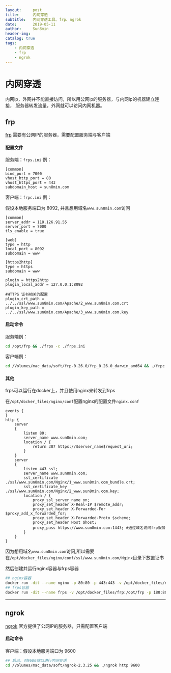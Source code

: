 ```yaml
---
layout:     post
title:      内网穿透
subtitle:   内网穿透工具、frp、ngrok
date:       2019-05-11
author:     Sun8min
header-img:
catalog: true
tags:
    - 内网穿透
    - frp
    - ngrok
---
```


# 内网穿透

内网ip，外网并不能直接访问，所以用公网ip的服务器，与内网ip的机器建立连接，
服务器转发流量，外网就可以访问内网机器。

## frp
[frp] 需要有公网IP的服务器，需要配置服务端与客户端

#### 配置文件

服务端：`frps.ini` 例：
```text
[common]
bind_port = 7000
vhost_http_port = 80
vhost_https_port = 443
subdomain_host = sun8min.com
```

客户端：`frpc.ini` 例：

假设本地服务端口为 8092, 并且想用域名`www.sun8min.com`访问
```text
[common]
server_addr = 118.126.91.55
server_port = 7000
tls_enable = true

[web]
type = http
local_port = 8092
subdomain = www

[https2http]
type = https
subdomain = www

plugin = https2http
plugin_local_addr = 127.0.0.1:8092

#HTTPS 证书相关的配置
plugin_crt_path = ../../ssl/www.sun8min.com/Apache/2_www.sun8min.com.crt
plugin_key_path = ../../ssl/www.sun8min.com/Apache/3_www.sun8min.com.key
```

#### 启动命令

服务端例：
```bash
cd /opt/frp && ./frps -c ./frps.ini
```

客户端例：
```bash
cd /Volumes/mac_data/soft/frp-0.26.0/frp_0.26.0_darwin_amd64 && ./frpc -c ./frpc.ini
```

#### 其他
frps可以运行在docker上，并且使用nginx来转发到frps

在`/opt/docker_files/nginx/conf`配置nginx的配置文件`nginx.conf`
```text
events {
}
http {
    server
    {
        listen 80;
        server_name www.sun8min.com;
        location / {
            return 307 https://$server_name$request_uri;
        }
    }
    server
    {
        listen 443 ssl;
        server_name www.sun8min.com;
        ssl_certificate ./ssl/www.sun8min.com/Nginx/1_www.sun8min.com_bundle.crt;
        ssl_certificate_key ./ssl/www.sun8min.com/Nginx/2_www.sun8min.com.key;
        location / {
            proxy_ssl_server_name on;
            proxy_set_header X-Real-IP $remote_addr;
            proxy_set_header X-Forwarded-For $proxy_add_x_forwarded_for;
            proxy_set_header X-Forwarded-Proto $scheme;
            proxy_set_header Host $host;
            proxy_pass https://www.sun8min.com:1443; #通过域名访问frp服务
        }
    }
}
```

因为想用域名`www.sun8min.com`访问,所以需要在`/opt/docker_files/nginx/conf/ssl/www.sun8min.com/Nginx`目录下放置证书

然后创建并运行nginx容器与frps容器
```bash
## nginx容器
docker run -dit --name nginx -p 80:80 -p 443:443 -v /opt/docker_files/nginx/www:/www -v /opt/docker_files/nginx/conf:/etc/nginx -v /opt/docker_files/nginx/conf/nginx.conf:/etc/nginx/nginx.conf -v /opt/docker_files/nginx/logs:/wwwlogs nginx
## frps容器
docker run -dit --name frps -v /opt/docker_files/frp:/opt/frp -p 180:80 -p 1443:443 -p 7000:7000 ubuntu bash -c "cd /opt/frp && ./frps -c ./frps.ini"
```

---
## ngrok
[ngrok] 官方提供了公网IP的服务器，只需配置客户端

#### 启动命令

客户端：假设本地服务端口为 9600
```bash
## 启动，对9600端口进行内网穿透
cd /Volumes/mac_data/soft/ngrok-2.3.25 && ./ngrok http 9600
```

[frp]: https://github.com/fatedier/frp
[ngrok]: https://github.com/inconshreveable/ngrok